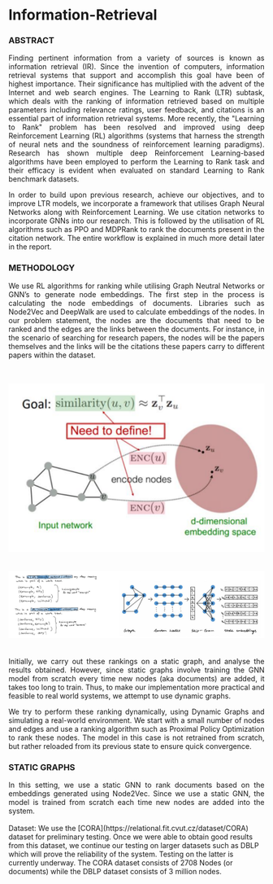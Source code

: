 # Information-Retrieval

### ABSTRACT 
<div align="justify"> Finding pertinent information from a variety of sources is known as information retrieval (IR). Since
the invention of computers, information retrieval systems that support and accomplish this goal have
been of highest importance. Their significance has multiplied with the advent of the Internet and web
search engines. The Learning to Rank (LTR) subtask, which deals with the ranking of information
retrieved based on multiple parameters including relevance ratings, user feedback, and citations is an
essential part of information retrieval systems. More recently, the "Learning to Rank" problem has
been resolved and improved using deep Reinforcement Learning (RL) algorithms (systems that harness
the strength of neural nets and the soundness of reinforcement learning paradigms). Research has
shown multiple deep Reinforcement Learning-based algorithms have been employed to perform the
Learning to Rank task and their efficacy is evident when evaluated on standard Learning to Rank
benchmark datasets.

In order to build upon previous research, achieve our objectives, and to improve LTR models, we
incorporate a framework that utilises Graph Neural Networks along with Reinforcement Learning. We
use citation networks to incorporate GNNs into our research. This is followed by the utilisation of RL
algorithms such as PPO and MDPRank to rank the documents present in the citation network. The
entire workflow is explained in much more detail later in the report.
</div>

### METHODOLOGY

<div align = "justify"> We use RL algorithms for ranking while utilising Graph Neutral Networks or GNN’s to generate node
embeddings. The first step in the process is calculating the node embeddings of documents. Libraries
such as Node2Vec and DeepWalk are used to calculate embeddings of the nodes. In our problem
statement, the nodes are the documents that need to be ranked and the edges are the links between the
documents. For instance, in the scenario of searching for research papers, the nodes will be the papers
themselves and the links will be the citations these papers carry to different papers within the dataset.
<br>
<br>
<br>

![Node Embeddings](https://github.com/sans-sehgal/Information-Retrieval/blob/main/Images/Node%20Embeddings.png)
<br>
<br>
<br>
![Skip Gram Model](https://github.com/sans-sehgal/Information-Retrieval/blob/main/Images/Skip%20Gram%20Model.png)
 <br>
 <br>
 <br>
Initially, we carry out these rankings on a static graph, and analyse the results obtained. However, since
static graphs involve training the GNN model from scratch every time new nodes (aka documents) are
added, it takes too long to train. Thus, to make our implementation more practical and feasible to real
world systems, we attempt to use dynamic graphs.

We try to perform these ranking dynamically, using Dynamic Graphs and simulating a real-world
environment. We start with a small number of nodes and edges and use a ranking algorithm such as
Proximal Policy Optimization to rank these nodes. The model in this case is not retrained from scratch,
but rather reloaded from its previous state to ensure quick convergence.
</div>

### STATIC GRAPHS
<div align = "justify"> In this setting, we use a static GNN to rank documents based on the embeddings generated using
Node2Vec. Since we use a static GNN, the model is trained from scratch each time new nodes are
added into the system.
<br>
<br>
</div>
Dataset: We use the [CORA](https://relational.fit.cvut.cz/dataset/CORA) dataset for preliminary testing. Once we were able to obtain good results from this dataset, we continue our testing on larger datasets such as DBLP which will prove the
reliability of the system. Testing on the latter is currently underway. The CORA dataset consists of
2708 Nodes (or documents) while the DBLP dataset consists of 3 million nodes.
